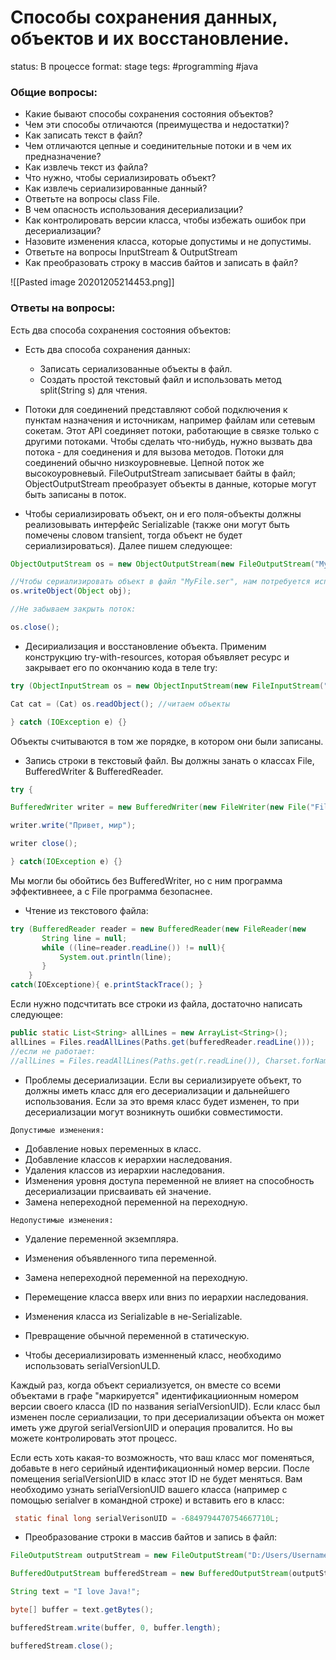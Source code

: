 # Способы сохранения данных, объектов и их восстановление. 
status: В процессе
format: stage
tegs: #programming #java 

### Общие вопросы: 

- Какие бывают способы сохранения состояния объектов?  
- Чем эти способы отличаются (преимущества и недостатки)? 
- Как записать текст в файл? 
- Чем отличаются цепные и соединительные потоки и в чем их предназначение? 
- Как извлечь текст из файла? 
- Что нужно, чтобы сериализировать объект? 
- Как извлечь сериализированные данный? 
- Ответьте на вопросы class File. 
- В чем опасность использования десериализации? 
- Как контролировать версии класса, чтобы избежать ошибок при десериализации? 
- Назовите изменения класса, которые допустимы и не допустимы. 
- Ответьте на вопросы InputStream & OutputStream 
- Как преобразовать строку в массив байтов и записать в файл? 

 ![[Pasted image 20201205214453.png]]

### Ответы на вопросы: 
Есть два способа сохранения состояния объектов: 

- Есть два способа сохранения данных:
	- Записать сериализованные объекты в файл. 
	- Создать простой текстовый файл и использовать метод split(String s) для чтения. 

 

- Потоки для соединений представляют собой подключения к пунктам назначения и источникам, например файлам или сетевым сокетам. Этот API соединяет потоки, работающие в связке только с другими потоками. Чтобы сделать что-нибудь, нужно вызвать два потока - для соединения и для вызова методов. Потоки для соединений обычно низкоуровневые. Цепной поток же высокоуровневый. FileOutputStream записывает байты в файл; ObjectOutputStream преобразует объекты в данные, которые могут быть записаны в поток. 


- Чтобы сериализировать объект, он и его поля-объекты должны реализовывать интерфейс Serializable (также они могут быть помечены словом transient, тогда объект не будет сериализироваться). Далее пишем следующее: 

```java
ObjectOutputStream os = new ObjectOutputStream(new FileOutputStream("MyFile.ser")); 

//Чтобы сериализировать объект в файл "MyFile.ser", нам потребуется использовать //метод   
os.writeObject(Object obj); 

//Не забываем закрыть поток: 

os.close(); 
```
 

- Десириализация и восстановление объекта. Применим конструкцию try-with-resources, которая объявляет ресурс и закрывает его по окончанию кода в теле try: 

```java
try (ObjectInputStream os = new ObjectInputStream(new FileInputStream("MyFile.ser"))) { 

Cat cat = (Cat) os.readObject(); //читаем объекты 

} catch (IOException e) {} 
```

Объекты считываются в том же порядке, в котором они были записаны. 

 

- Запись строки в текстовый файл. Вы должны занать о классах File, BufferedWriter & BufferedReader. 
```java
try { 

BufferedWriter writer = new BufferedWriter(new FileWriter(new File("File.txt"))); 

writer.write("Привет, мир"); 

writer close(); 

} catch(IOException e) {} 
```
Мы могли бы обойтись без BufferedWriter, но с ним программа эффективнеее, а с File программа безопаснее. 

- Чтение из текстового файла: 
```java
try (BufferedReader reader = new BufferedReader(new FileReader(new 			 							    File("File.txt")))){ 
       String line = null; 
       while ((line=reader.readLine()) != null){ 
           System.out.println(line); 
       } 
    } 
catch(IOExceptione){ e.printStackTrace(); } 
```

Если нужно подсчтитать все строки из файла, достаточно написать следующее: 
```	java
public static List<String> allLines = new ArrayList<String>(); 
allLines = Files.readAllLines(Paths.get(bufferedReader.readLine())); 
//если не работает: 
//allLines = Files.readAllLines(Paths.get(r.readLine()), Charset.forName("windows-1251")); 
```

 

- Проблемы десериализации. Если вы сериализируете объект, то должны иметь класс для его десериализации и дальнейшего использования. Если за это время класс будет изменен, то при десериализации могут возникнуть ошибки совместимости. 
 
`Допустимые изменения:`
- Добавление новых переменных в класс. 
- Добавление классов к иерархии наследования. 
- Удаления классов из иерархии наследования. 
- Изменения уровня доступа переменной не влияет на способность десериализации присваивать ей значение. 
- Замена непереходной переменной на переходную. 

 

`Недопустимые изменения:`
- Удаление переменной экземпляра. 
- Изменения объявленного типа переменной.  
- Замена непереходной переменной на переходную. 
- Перемещение класса вверх или вниз по иерархии наследования. 
- Изменения класса из Serializable в не-Serializable. 
- Превращение обычной переменной в статическую. 



- Чтобы десериализировать изменненый класс, необходимо использовать serialVersionULD. 

Каждый раз, когда объект сериализуется, он вместе со всеми объектами в графе "маркируется" идентификациионным номером версии своего класса (ID по названия serialVersionUID). Если класс был изменен после сериализации, то при десериализации объекта он может иметь уже другой serialVersionUID и операция провалится. Но вы можете контролировать этот процесс.  

Если есть хоть какая-то возможность, что ваш класс мог поменяться, добавьте в него серийный идентификационный номер версии. После помещения serialVersionUID в класс этот ID не будет меняться. Вам необходимо узнать serialVersionUID вашего класса (например с помощью serialver в командной строке) и вставить его в класс: 
```java
 static final long serialVerisonUID = -6849794470754667710L; 
```
 

- Преобразование строки в массив байтов и запись в файл: 
```java
FileOutputStream outputStream = new FileOutputStream("D:/Users/Username/someFile.txt"); 

BufferedOutputStream bufferedStream = new BufferedOutputStream(outputStream); 

String text = "I love Java!"; 

byte[] buffer = text.getBytes(); 

bufferedStream.write(buffer, 0, buffer.length); 

bufferedStream.close(); 
```
 